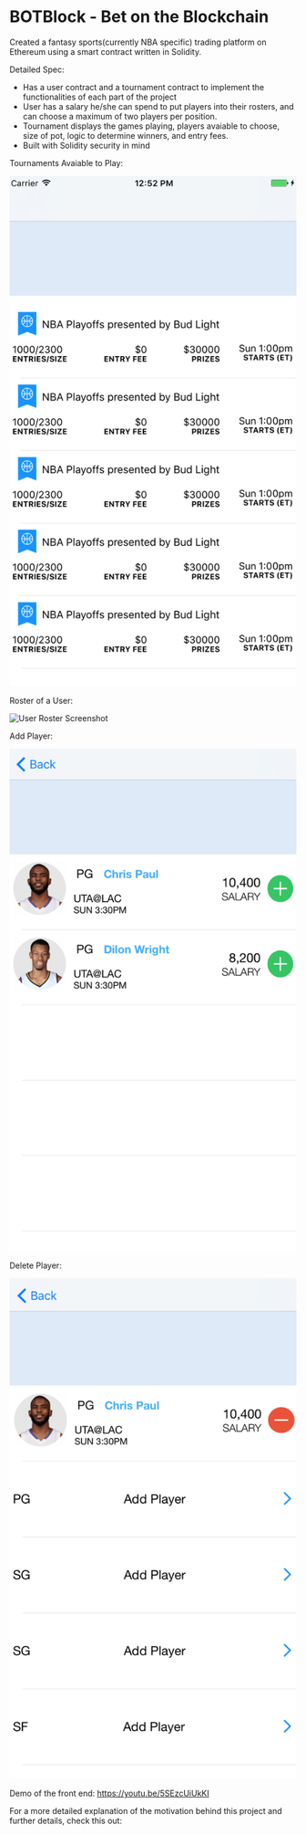 # BOTBlock - Bet on the Blockchain
Created a fantasy sports(currently NBA specific) trading platform on Ethereum using a smart contract written in Solidity.

Detailed Spec:
- Has a user contract and a tournament contract to implement the functionalities of each part of the project
- User has a salary he/she can spend to put players into their rosters, and can choose a maximum of two players per position.
- Tournament displays the games playing, players avaiable to choose, size of pot, logic to determine winners, and entry fees.
- Built with Solidity security in mind

Tournaments Avaiable to Play:

![Tournaments Available Screenshot](/demo/tournaments.png?raw=true "Tournaments")

Roster of a User:

![User Roster Screenshot](/demo/roster.png?raw=true "Roster")

Add Player:

![Add Player Screenshot](/demo/add-player.png?raw=true "Add Player")

Delete Player:

![Delete Player Screenshot](/demo/delete-player.png?raw=true "Delete Player")



Demo of the front end: https://youtu.be/5SEzcUiUkKI

For a more detailed explanation of the motivation behind this project and further details, check this out: 

